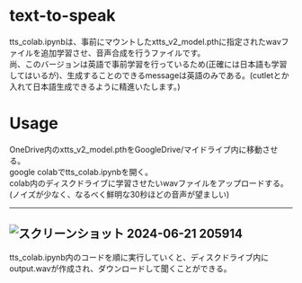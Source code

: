 # text-to-speak
tts_colab.ipynbは、事前にマウントしたxtts_v2_model.pthに指定されたwavファイルを追加学習させ、音声合成を行うファイルです。  
尚、このバージョンは英語で事前学習を行っているため(正確には日本語も学習してはいるが)、生成することのできるmessageは英語のみである。(cutletとか入れて日本語生成できるように精進いたします。)
# Usage
OneDrive内のxtts_v2_model.pthをGoogleDrive/マイドライブ内に移動させる。  
google colabでtts_colab.ipynbを開く。  
colab内のディスクドライブに学習させたいwavファイルをアップロードする。(ノイズが少なく、なるべく鮮明な30秒ほどの音声が望ましい) 

---
![スクリーンショット 2024-06-21 205914](https://github.com/Watayu-silicon/text-to-speak/assets/105160299/2b8aa82d-753f-4d32-a534-d726d80e5dda)
---

tts_colab.ipynb内のコードを順に実行していくと、ディスクドライブ内にoutput.wavが作成され、ダウンロードして聞くことができる。
